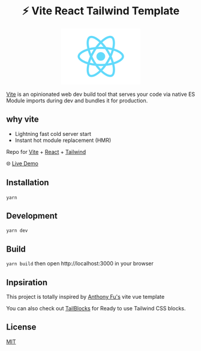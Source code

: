 <h1 align='center'>⚡️ Vite React Tailwind Template</h1>

<p align='center'>
<img src='./src/logo.svg' height='150'/>
</p>

[Vite](https://github.com/vitejs/vite) is an opinionated web dev build tool that serves your code via native ES Module imports during dev and bundles it for production.

## why vite

- Lightning fast cold server start
- Instant hot module replacement (HMR)

Repo for [Vite](https://github.com/vuejs/vite) + [React](https://github.com/facebook/react) + [Tailwind](https://github.com/tailwindlabs/tailwindcss)

🌐 [Live Demo](https://zealous-volhard-2c49df.netlify.app/)

## Installation

`yarn`

## Development

`yarn dev`

## Build

`yarn build` then open http://localhost:3000 in your browser

## Inpsiration

This project is totally inspired by [Anthony Fu's](https://github.com/antfu/vite-vueuse-starter) vite vue template

You can also check out [TailBlocks](https://github.com/mertJF/tailblocks) for Ready to use Tailwind CSS blocks.

## License

[MIT](http://opensource.org/licenses/MIT)
